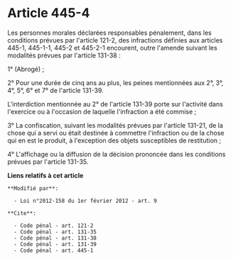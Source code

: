 # Article 445-4

Les personnes morales déclarées responsables pénalement, dans les conditions prévues par l'article 121-2, des infractions
définies aux articles 445-1, 445-1-1, 445-2 et 445-2-1 encourent, outre l'amende suivant les modalités prévues par l'article
131-38 : 

1° (Abrogé) ; 

2° Pour une durée de cinq ans au plus, les peines mentionnées aux 2°, 3°, 4°, 5°, 6° et 7° de l'article 131-39. 

L'interdiction mentionnée au 2° de l'article 131-39 porte sur l'activité dans l'exercice ou à l'occasion de laquelle
l'infraction a été commise ; 

3° La confiscation, suivant les modalités prévues par l'article 131-21, de la chose qui a servi ou était destinée à commettre
l'infraction ou de la chose qui en est le produit, à l'exception des objets susceptibles de restitution ; 

4° L'affichage ou la diffusion de la décision prononcée dans les conditions prévues par l'article 131-35.

**Liens relatifs à cet article**

	**Modifié par**:

	  - Loi n°2012-158 du 1er février 2012 - art. 9

	**Cite**:

	  - Code pénal - art. 121-2
	  - Code pénal - art. 131-35
	  - Code pénal - art. 131-38
	  - Code pénal - art. 131-39
	  - Code pénal - art. 445-1
